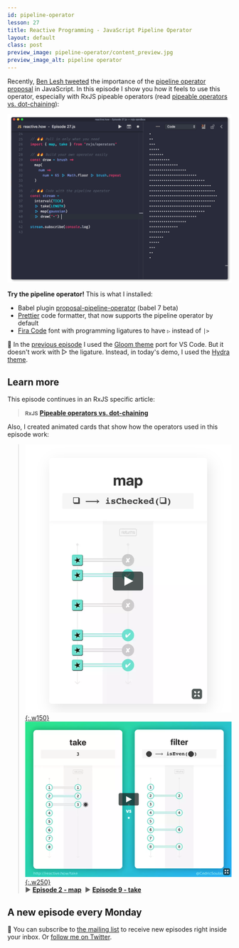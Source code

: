 ```yaml
---
id: pipeline-operator
lesson: 27
title: Reactive Programming - JavaScript Pipeline Operator
layout: default
class: post
preview_image: pipeline-operator/content_preview.jpg
preview_image_alt: pipeline operator
---
```


Recently, [Ben Lesh tweeted](https://twitter.com/BenLesh/status/973255406947467264) the importance of the [pipeline operator proposal](https://github.com/tc39/proposal-pipeline-operator) in JavaScript. In this episode I show you how it feels to use this operator, especially with RxJS pipeable operators (read [pipeable operators vs. dot-chaining](/rxjs/pipeable-operators-vs-dot-chaining)):

![](/img/pipeline-operator/code-with-pipeline-operator.gif)

**Try the pipeline operator!** This is what I installed:

* Babel plugin [proposal-pipeline-operator](https://www.npmjs.com/package/@babel/plugin-proposal-pipeline-operator) (babel 7 beta)
* [Prettier](https://prettier.io/) code formatter, that now supports the pipeline operator by default
* [Fira Code](https://github.com/tonsky/FiraCode) font with programming ligatures to have `▷` instead of `|>`

🎨 In the [previous episode](/max) I used the [Gloom theme](https://marketplace.visualstudio.com/items?itemName=adamgirton.gloom) port for VS Code. But it doesn't work with ▷ the ligature. Instead, in today's demo, I used the [Hydra theme](https://marketplace.visualstudio.com/items?itemName=juanmnl.vscode-theme-hydra).

## Learn more

This episode continues in an RxJS specific article:

> <small><span class="rxjs"><strong>RxJS</strong></span></small> [**Pipeable operators vs. dot-chaining**](/rxjs/pipeable-operators-vs-dot-chaining)

Also, I created animated cards that show how the operators used in this episode work:

> [![](/img/map/icon.png){:.w150}](/map) [![](/img/take/icon.png){:.w250}](/take) <br/> ▶️ [**Episode 2 - map**](/map) &nbsp;▶️ [**Episode 9 - take**](/take)

## A new episode every Monday

📮 You can subscribe to [the mailing list](#subscribe) to receive new episodes right inside your inbox. Or [follow me on Twitter](https://twitter.com/CedricSoulas).
